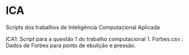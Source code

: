 # ICA
Scripts dos trabalhos de Inteligência Computacional Aplicada 

ICA1: Script para a questão 1 do trabalho computacional 1.
Forbes.csv : Dados de Forbes para ponto de ebulição e pressão.
